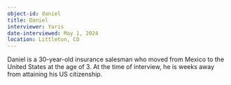 ```yaml
---
object-id: daniel
title: Daniel
interviewer: Yaris
date-interviewed: May 1, 2024
location: Littleton, CO
---
```


Daniel is a 30-year-old insurance salesman who moved from Mexico to the United States at the age of 3. At the time of interview, he is weeks away from attaining his US citizenship. 

